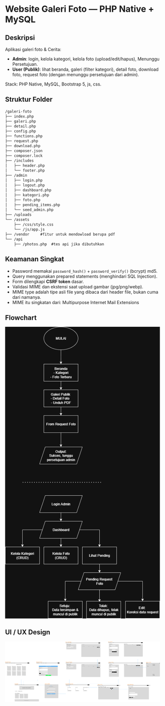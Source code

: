 # Website Galeri Foto — PHP Native + MySQL

## Deskripsi
Aplikasi galeri foto & Cerita:
- **Admin**: login, kelola kategori, kelola foto (upload/edit/hapus), Menunggu Persetujuan.
- **User (Publik)**: lihat beranda, galeri (filter kategori), detail foto, download foto, request foto (dengan menunggu persetujuan dari admin).

Stack: PHP Native, MySQL, Bootstrap 5, js, css.

## Struktur Folder
```
/galeri-foto
├── index.php
├── galeri.php
├── detail.php
├── config.php
├── functions.php
├── request.php
├── download.php
├── composer.json
├── composer.lock
├── /includes
│   ├── header.php
│   └── footer.php
├── /admin
│   ├── login.php
│   ├── logout.php
│   ├── dashboard.php
│   ├── kategori.php
│   ├── foto.php
│   ├── pending_items.php
│   └── seed_admin.php
├── /uploads
└── /assets
    ├── /css/style.css
    └── /js/app.js
├── /vendor     #fitur untuk mendowload berupa pdf
└── /api
    ├── /photos.php  #tes api jika dibutuhkan
```
## Keamanan Singkat
- Password memakai `password_hash()` + `password_verify()` (bcrypt) md5.
- Query menggunakan prepared statements (menghindari SQL Injection).
- Form dilengkapi **CSRF token** dasar.
- Validasi MIME dan ekstensi saat upload gambar (jpg/png/webp).
- MIME type adalah tipe asli file yang dibaca dari header file, bukan cuma dari namanya.
- MIME itu singkatan dari: Multipurpose Internet Mail Extensions

## Flowchart

![Flowchart](docs/Flowchart.drawio.png)

## UI / UX Design

![UI Mockup - Halaman Home](docs/UI_UX.png)

